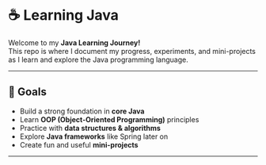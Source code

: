 # ☕ Learning Java

Welcome to my **Java Learning Journey!**  
This repo is where I document my progress, experiments, and mini-projects as I learn and explore the Java programming language.

---

## 🚀 Goals

- Build a strong foundation in **core Java**
- Learn **OOP (Object-Oriented Programming)** principles
- Practice with **data structures & algorithms**
- Explore **Java frameworks** like Spring later on
- Create fun and useful **mini-projects**

---